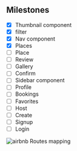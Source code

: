 ## Milestones

- [x] Thumbnail component
- [x] filter 
- [x] Nav component
- [x] Places
- [ ] Place
- [ ] Review
- [ ] Gallery
- [ ] Confirm
- [ ] Sidebar component
- [ ] Profile
- [ ] Bookings
- [ ] Favorites
- [ ] Host
- [ ] Create
- [ ] Signup
- [ ] Login

![airbnb Routes mapping](https://raw.githubusercontent.com/tortugacoders/k-06-react/master/assets/airbnb.png?token=AIAFDZULJUOPQ6P6HNRLTPC5OXVGI)